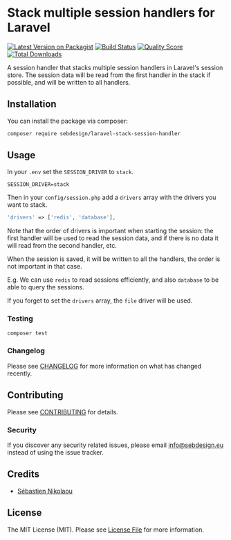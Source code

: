 # Stack multiple session handlers for Laravel

[![Latest Version on Packagist](https://img.shields.io/packagist/v/sebdesign/laravel-stack-session-handler.svg?style=flat-square)](https://packagist.org/packages/sebdesign/laravel-stack-session-handler)
[![Build Status](https://img.shields.io/travis/sebdesign/laravel-stack-session-handler/master.svg?style=flat-square)](https://travis-ci.org/sebdesign/laravel-stack-session-handler)
[![Quality Score](https://img.shields.io/scrutinizer/g/sebdesign/laravel-stack-session-handler.svg?style=flat-square)](https://scrutinizer-ci.com/g/sebdesign/laravel-stack-session-handler)
[![Total Downloads](https://img.shields.io/packagist/dt/sebdesign/laravel-stack-session-handler.svg?style=flat-square)](https://packagist.org/packages/sebdesign/laravel-stack-session-handler)


A session handler that stacks multiple session handlers in Laravel's session store. The session data will be read from the first handler in the stack if possible, and will be written to all handlers.

## Installation

You can install the package via composer:

```bash
composer require sebdesign/laravel-stack-session-handler
```

## Usage

In your `.env` set the `SESSION_DRIVER` to `stack`.
``` env
SESSION_DRIVER=stack
```

Then in your `config/session.php` add a `drivers` array with the drivers you want to stack.

``` php
'drivers' => ['redis', 'database'],
```

Note that the order of drivers is important when starting the session: the first handler will be used to read the session data, and if there is no data it will read from the second handler, etc.

When the session is saved, it will be written to all the handlers, the order is not important in that case.

E.g. We can use `redis` to read sessions efficiently, and also `database` to be able to query the sessions.

If you forget to set the `drivers` array, the `file` driver will be used.

### Testing

``` bash
composer test
```

### Changelog

Please see [CHANGELOG](CHANGELOG.md) for more information on what has changed recently.

## Contributing

Please see [CONTRIBUTING](CONTRIBUTING.md) for details.

### Security

If you discover any security related issues, please email info@sebdesign.eu instead of using the issue tracker.

## Credits

- [Sébastien Nikolaou](https://github.com/sebdesign)

## License

The MIT License (MIT). Please see [License File](LICENSE.md) for more information.
